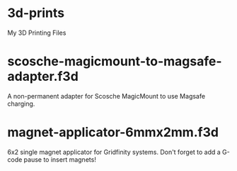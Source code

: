 # 3d-prints
My 3D Printing Files

# scosche-magicmount-to-magsafe-adapter.f3d
A non-permanent adapter for Scosche MagicMount to use Magsafe charging.

# magnet-applicator-6mmx2mm.f3d
6x2 single magnet applicator for Gridfinity systems. Don't forget to add a G-code pause to insert magnets!